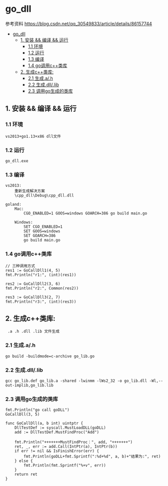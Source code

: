 # go_dll
参考资料
https://blog.csdn.net/qq_30549833/article/details/86157744
- [go_dll](#go_dll)
  - [1. 安装 && 编译 && 运行](#1-安装--编译--运行)
    - [1.1 环境](#11-环境)
    - [1.2 运行](#12-运行)
    - [1.3 编译](#13-编译)
    - [1.4 go调用c++类库](#14-go调用c类库)
  - [2. 生成c++类库:](#2-生成c类库)
    - [2.1 生成.a/.h](#21-生成ah)
    - [2.2 生成.dll/.lib](#22-生成dlllib)
    - [2.3 调用go生成的类库](#23-调用go生成的类库)

## 1. 安装 && 编译 && 运行
### 1.1 环境
    vs2013+go1.13+x86 dll文件
    
### 1.2 运行
    go_dll.exe
    
### 1.3 编译
    vs2013:
        重新生成解决方案
        \cpp_dll\Debug\cpp_dll.dll
    
    goland:
        Mac:
            CGO_ENABLED=1 GOOS=windows GOARCH=386 go build main.go
        
        Windows:
            SET CGO_ENABLED=1
            SET GOOS=windows
            SET GOARCH=386
            go build main.go

### 1.4 go调用c++类库
    // 三种调用方式
	res1 := GoCallDll1(4, 5)
	fmt.Println("r1:", (int)(res1))

	res2 := GoCallDll2(3, 6)
	fmt.Println("r2:", Common(res2))

	res3 := GoCallDll3(2, 7)
	fmt.Println("r3:", (int)(res3))            
            
## 2. 生成c++类库:
     .a .h .dll .lib 文件生成
### 2.1 生成.a/.h
    go build -buildmode=c-archive go_lib.go

### 2.2 生成.dll/.lib
    gcc go_lib.def go_lib.a -shared -lwinmm -lWs2_32 -o go_lib.dll -Wl,--out-implib,go_lib.lib

### 2.3 调用go生成的类库
    fmt.Println("go call goDLL")
	GoCallDll(3, 5)

    func GoCallDll(a, b int) uintptr {
        DllTestDef := syscall.MustLoadDLL(goDLL)
        add := DllTestDef.MustFindProc("Add")

        fmt.Println("+++++++MustFindProc：", add, "+++++++")
        ret, _, err := add.Call(IntPtr(a), IntPtr(b))
        if err != nil && IsFinishError(err) {
            fmt.Println(goDLL+fmt.Sprintf(":%d+%d", a, b)+"结果为:", ret)
        } else {
            fmt.Println(fmt.Sprintf("%+v", err))
        }
        return ret
    }

